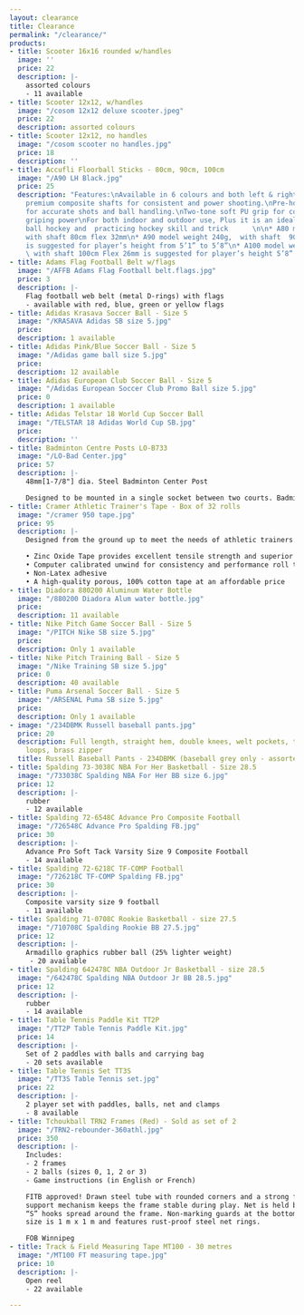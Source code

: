 ```yaml
---
layout: clearance
title: Clearance
permalink: "/clearance/"
products:
- title: Scooter 16x16 rounded w/handles
  image: ''
  price: 22
  description: |-
    assorted colours
    - 11 available
- title: Scooter 12x12, w/handles
  image: "/cosom 12x12 deluxe scooter.jpeg"
  price: 22
  description: assorted colours
- title: Scooter 12x12, no handles
  image: "/cosom scooter no handles.jpg"
  price: 18
  description: ''
- title: Accufli Floorball Sticks - 80cm, 90cm, 100cm
  image: "/A90 LH Black.jpg"
  price: 25
  description: "Features:\nAvailable in 6 colours and both left & right handed.\nLightweight
    premium composite shafts for consistent and power shooting.\nPre-hook curved blade
    for accurate shots and ball handling.\nTwo-tone soft PU grip for comfortable and
    griping power\nFor both indoor and outdoor use, Plus it is an ideal for playing
    ball hockey and  practicing hockey skill and trick      \n\n* A80 model 220g,
    with shaft 80cm flex 32mm\n* A90 model weight 240g,  with shaft  90cm Flex 28mm
    is suggested for player’s height from 5’1” to 5’8”\n* A100 model weight 260g,
    \ with shaft 100cm Flex 26mm is suggested for player’s height 5’8” and above"
- title: Adams Flag Football Belt w/flags
  image: "/AFFB Adams Flag Football belt.flags.jpg"
  price: 3
  description: |-
    Flag football web belt (metal D-rings) with flags
    - available with red, blue, green or yellow flags
- title: Adidas Krasava Soccer Ball - Size 5
  image: "/KRASAVA Adidas SB size 5.jpg"
  price: 
  description: 1 available
- title: Adidas Pink/Blue Soccer Ball - Size 5
  image: "/Adidas game ball size 5.jpg"
  price: 
  description: 12 available
- title: Adidas European Club Soccer Ball - Size 5
  image: "/Adidas European Soccer Club Promo Ball size 5.jpg"
  price: 0
  description: 1 available
- title: Adidas Telstar 18 World Cup Soccer Ball
  image: "/TELSTAR 18 Adidas World Cup SB.jpg"
  price: 
  description: ''
- title: Badminton Centre Posts LO-B733
  image: "/LO-Bad Center.jpg"
  price: 57
  description: |-
    48mm[1-7/8"] dia. Steel Badminton Center Post

    Designed to be mounted in a single socket between two courts. Badminton center post are light weight and easily set-up. Two Eyes welded to adjustable collars allow precise net height adjustment. Powder coated red finish.
- title: Cramer Athletic Trainer's Tape - Box of 32 rolls
  image: "/cramer 950 tape.jpg"
  price: 95
  description: |-
    Designed from the ground up to meet the needs of athletic trainers. Quality adhesive, consistent unwind, easy tear...everything an athletic trainer needs 950 delivers.

    • Zinc Oxide Tape provides excellent tensile strength and superior conformability
    • Computer calibrated unwind for consistency and performance roll to roll
    • Non-Latex adhesive
    • A high-quality porous, 100% cotton tape at an affordable price
- title: Diadora 880200 Aluminum Water Bottle
  image: "/880200 Diadora Alum water bottle.jpg"
  price: 
  description: 11 available
- title: Nike Pitch Game Soccer Ball - Size 5
  image: "/PITCH Nike SB size 5.jpg"
  price: 
  description: Only 1 available
- title: Nike Pitch Training Ball - Size 5
  image: "/Nike Training SB size 5.jpg"
  price: 0
  description: 40 available
- title: Puma Arsenal Soccer Ball - Size 5
  image: "/ARSENAL Puma SB size 5.jpg"
  price: 
  description: Only 1 available
- image: "/234DBMK Russell baseball pants.jpg"
  price: 20
  description: Full length, straight hem, double knees, welt pockets, tunnel belt
    loops, brass zipper
  title: Russell Baseball Pants - 234DBMK (baseball grey only - assorted sizes)
- title: Spalding 73-3038C NBA For Her Basketball - Size 28.5
  image: "/733038C Spalding NBA For Her BB size 6.jpg"
  price: 12
  description: |-
    rubber
    - 12 available
- title: Spalding 72-6548C Advance Pro Composite Football
  image: "/726548C Advance Pro Spalding FB.jpg"
  price: 30
  description: |-
    Advance Pro Soft Tack Varsity Size 9 Composite Football
    - 14 available
- title: Spalding 72-6218C TF-COMP Football
  image: "/726218C TF-COMP Spalding FB.jpg"
  price: 30
  description: |-
    Composite varsity size 9 football
    - 11 available
- title: Spalding 71-0708C Rookie Basketball - size 27.5
  image: "/710708C Spalding Rookie BB 27.5.jpg"
  price: 12
  description: |-
    Armadillo graphics rubber ball (25% lighter weight)
     - 20 available
- title: Spalding 642478C NBA Outdoor Jr Basketball - size 28.5
  image: "/642478C Spalding NBA Outdoor Jr BB 28.5.jpg"
  price: 12
  description: |-
    rubber
    - 14 available
- title: Table Tennis Paddle Kit TT2P
  image: "/TT2P Table Tennis Paddle Kit.jpg"
  price: 14
  description: |-
    Set of 2 paddles with balls and carrying bag
    - 20 sets available
- title: Table Tennis Set TT3S
  image: "/TT3S Table Tennis set.jpg"
  price: 22
  description: |-
    2 player set with paddles, balls, net and clamps
    - 8 available
- title: Tchoukball TRN2 Frames (Red) - Sold as set of 2
  image: "/TRN2-rebounder-360athl.jpg"
  price: 350
  description: |-
    Includes:
    - 2 frames
    - 2 balls (sizes 0, 1, 2 or 3)
    - Game instructions (in English or French)

    FITB approved! Drawn steel tube with rounded corners and a strong foldable
    support mechanism keeps the frame stable during play. Net is held by 52 steel
    “S” hooks spread around the frame. Non-marking guards at the bottom. Frame
    size is 1 m x 1 m and features rust-proof steel net rings.

    FOB Winnipeg
- title: Track & Field Measuring Tape MT100 - 30 metres
  image: "/MT100 FT measuring tape.jpg"
  price: 10
  description: |-
    Open reel
    - 22 available

---
```

